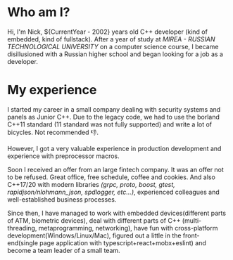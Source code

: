 # Who am I?
Hi, I'm Nick, ${CurrentYear - 2002} years old C++ developer (kind of embedded, kind of fullstack).
After a year of study at *MIREA - RUSSIAN TECHNOLOGICAL UNIVERSITY* on a computer science course, I became disillusioned with a Russian higher school and began looking for a job as a developer.

# My experience
I started my career in a small company dealing with security systems and panels as Junior C++. 
Due to the legacy code, we had to use the borland C++11 standard (11 standard was not fully supported) and write a lot of bicycles. Not recommended 👎.

However, I got a very valuable experience in production development and experience with preprocessor macros.

Soon I received an offer from an large fintech company. It was an offer not to be refused.
Great office, free schedule, coffee and cookies. And also C++17/20 with modern libraries *(grpc, proto, boost, gtest, rapidjson/nlohmann_json, spdlogger, etc...)*, experienced colleagues and well-established business processes.

Since then, I have managed to work with embedded devices(different parts of ATM, biometric devices), deal with different parts of C++ (multi-threading, metaprogramming, networking), have fun with cross-platform development(Windows/Linux/Mac), figured out a little in the front-end(single page application with typescript+react+mobx+eslint) and become a team leader of a small team.
